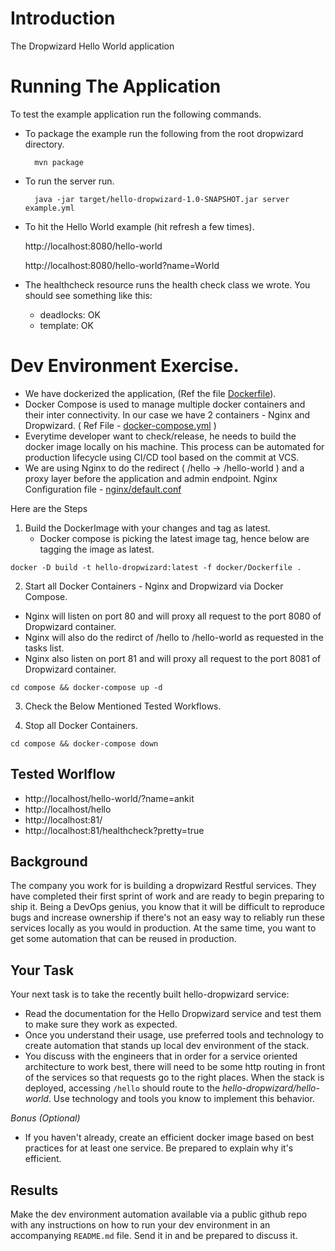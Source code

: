 # Introduction

The Dropwizard Hello World application

# Running The Application

To test the example application run the following commands.

* To package the example run the following from the root dropwizard directory.

        mvn package

* To run the server run.

        java -jar target/hello-dropwizard-1.0-SNAPSHOT.jar server example.yml

* To hit the Hello World example (hit refresh a few times).

	http://localhost:8080/hello-world

	http://localhost:8080/hello-world?name=World

* The healthcheck resource runs the health check class we wrote. You should see something like this:

  * deadlocks: OK
  * template: OK

# Dev Environment Exercise.
* We have dockerized the application,  (Ref the file [Dockerfile](https://github.com/ankitschopra/hello-dropwizard/blob/master/docker/Dockerfile)). 
* Docker Compose is used to manage multiple docker containers and their inter connectivity. In our case we have 2 containers -  Nginx and Dropwizard.  ( Ref File - [docker-compose.yml](https://github.com/ankitschopra/hello-dropwizard/blobblob/master/compose/docker-compose.yml) )
* Everytime developer want to check/release, he needs to build the docker image locally on his machine. This process can be automated for production lifecycle using CI/CD tool based on the commit at VCS. 
* We are using Nginx to do the redirect ( /hello -> /hello-world ) and a proxy layer before the application and admin endpoint. Nginx Configuration file - [nginx/default.conf](https://github.com/ankitschopra/hello-dropwizard/blobblob/master/compose/nginx/default.conf)

Here are the Steps

1. Build the DockerImage with your changes and tag as latest.
   - Docker compose is picking the latest image tag, hence below are tagging the image as latest. 
   
``` docker -D build -t hello-dropwizard:latest -f docker/Dockerfile . ```


2. Start all Docker Containers  - Nginx and Dropwizard via Docker Compose.
 - Nginx will listen on port 80 and will proxy all request to the port 8080 of Dropwizard container.
 - Nginx will also do the redirct of /hello to /hello-world as requested in the tasks list.
 - Nginx also  listen on port 81 and will proxy all request to the port 8081 of Dropwizard container.


``` cd compose && docker-compose up -d ```


3. Check the Below Mentioned Tested Workflows. 

4. Stop all Docker Containers.

``` cd compose && docker-compose down ```



## Tested Worlflow 
* http://localhost/hello-world/?name=ankit 
* http://localhost/hello
* http://localhost:81/
* http://localhost:81/healthcheck?pretty=true

## Background
The company you work for is building a dropwizard Restful services.
They have completed their first sprint of work and are ready to begin preparing to ship it. Being a DevOps genius, you know that it will be difficult to reproduce bugs and increase  ownership if there's not an easy way to  reliably run these services locally as you would in production. At the same time, you want to get some automation that can be reused in production.

## Your Task
Your next task is to take the recently built hello-dropwizard service:

- Read the documentation for the Hello Dropwizard service and test them to make sure they work as expected.
- Once you understand their usage, use preferred tools and technology to create automation that stands up local dev environment of the stack.
- You discuss with the engineers that in order for a service oriented architecture to work best, there will need to be some http routing in front of the services so that requests go to the right places. When the stack is deployed, accessing `/hello` should route to the *hello-dropwizard/hello-world*. Use technology and tools you know to implement this behavior.

*Bonus (Optional)*
- If you haven't already, create an efficient docker image based on best practices for at least one service. Be prepared to explain why it's efficient.

## Results

Make the dev environment automation available via a public github repo with any instructions on how to run your dev environment in an accompanying `README.md` file. Send it in and be prepared to discuss it.
